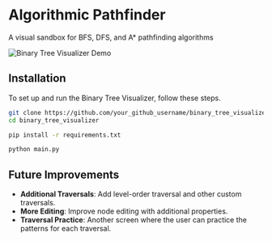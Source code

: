 # Algorithmic Pathfinder

A visual sandbox for BFS, DFS, and A\* pathfinding algorithms

![Binary Tree Visualizer Demo](assets/algov.gif)

## Installation

To set up and run the Binary Tree Visualizer, follow these steps.

```bash
git clone https://github.com/your_github_username/binary_tree_visualizer.git
cd binary_tree_visualizer

pip install -r requirements.txt

python main.py
```

## Future Improvements

- **Additional Traversals**: Add level-order traversal and other custom traversals.
- **More Editing**: Improve node editing with additional properties.
- **Traversal Practice**: Another screen where the user can practice the patterns for each traversal.
